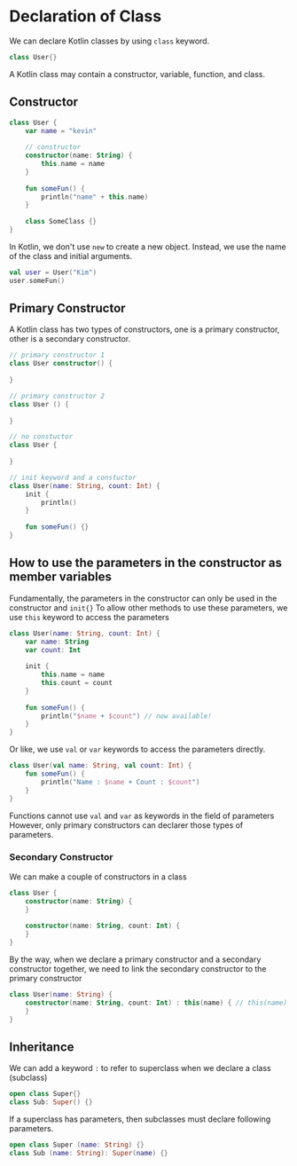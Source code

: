 # Declaration of Class

We can declare Kotlin classes by using `class` keyword.

```kotlin
class User{}
```

A Kotlin class may contain a constructor, variable, function, and class.

## Constructor
```kotlin
class User {
    var name = "kevin"
    
    // constructor
    constructor(name: String) {
        this.name = name
    }
    
    fun someFun() {
        println("name" + this.name)
    }
    
    class SomeClass {}
}
```

In Kotlin, we don't use `new` to create a new object.
Instead, we use the name of the class and initial arguments.

```kotlin
val user = User("Kim")
user.someFun()
```

## Primary Constructor
A Kotlin class has two types of constructors, one is a primary constructor, other is a secondary constructor.
```kotlin
// primary constructor 1
class User constructor() {
    
}

// primary constructor 2
class User () {
    
}

// no constuctor 
class User {
    
}

// init keyword and a constuctor 
class User(name: String, count: Int) {
    init {
        println()
    }
    
    fun someFun() {}
}
```

## How to use the parameters in the constructor as member variables
Fundamentally, the parameters in the constructor can only be used in the constructor and `init{}`
To allow other methods to use these parameters, we use `this` keyword to access the parameters
```kotlin
class User(name: String, count: Int) {
    var name: String
    var count: Int
    
    init {
        this.name = name
        this.count = count
    }
    
    fun someFun() {
        println("$name + $count") // now available!
    }
}
```

Or like, we use `val` or `var` keywords to access the parameters directly.

```kotlin
class User(val name: String, val count: Int) {
    fun someFun() {
        println("Name : $name + Count : $count")
    }
}
```

Functions cannot use `val` and `var` as keywords in the field of parameters
However, only primary constructors can declarer those types of parameters.

### Secondary Constructor
We can make a couple of constructors in a class

```kotlin
class User {
    constructor(name: String) {
    }
    
    constructor(name: String, count: Int) {
    }
}
```

By the way, when we declare a primary constructor and a secondary constructor together,
we need to link the secondary constructor to the primary constructor

```kotlin
class User(name: String) {
    constructor(name: String, count: Int) : this(name) { // this(name) is necessary!
    }
}
```

## Inheritance
We can add a keyword `:` to refer to superclass when we declare a class (subclass)
```kotlin
open class Super{}
class Sub: Super() {}
```

If a superclass has parameters, then subclasses must declare following parameters.
```kotlin
open class Super (name: String) {}
class Sub (name: String): Super(name) {}
```

